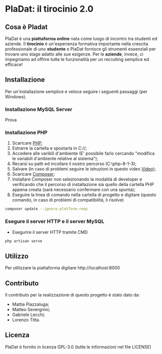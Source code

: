 # PlaDat: il tirocinio 2.0

## Cosa è Pladat
PlaDat è una **piattaforma online** nata come luogo di incontro tra studenti ed aziende. Il **tirocinio** è un'esperienza formativa importante nella crescita professionale di uno **studente** e PlaDat fornisce gli strumenti essenziali per trovare uno stage adatto alle sue esigenze. Per le **aziende**, invece, ci impegniamo ad offrire tutte le funzionalità per un recruiting semplice ed efficace!

## Installazione
Per un'installazione semplice e veloce seguire i seguenti passaggi (per Windows).

### Installazione MySQL Server
Prova

### Installazione PHP
1) Scaricare [PHP](https://dw.uptodown.com/dwn/lr6MdfDpgQOJwLIiAihdAT0QcDAq6vG21T1GsTCeAjD1juqBUnsEe1IzQjiBTH404RvVOCoEEiPMVuOuurHx3_ifFSS_jufPAtMyrPolh4JUhjDsIotuXhQnsuR7JhBm/6bf1icuXVkw5vrHP9p_4kEhGNtIbZ5ykHSznddVtFXrV-Y5kXOvm8bRzPAL-o1j84WT2VmAhmVh7iYU_qVVG7u_f7Nvh1npJfc7QyUCKSfT2457_wLoXZVSbYQTh3o_L/EK892T7oJZGCRQqSdpRDIBBZsxn7CU-XCg1bbD4eld6G09CpjqjFXTXFR1zh1qC3/);
2) Estrarre la cartella e spostarla in C://;
3) Accedere alle varibili d'ambiente (E' possibile farlo cercando "modifica le variabili d'ambiente relative al sistema");
4) Recarsi su path ed incollare il nostro percorso (C:\php-8-1-3);
5) Salvare (in caso di problemi seguire le istruzioni in questo video [Video](https://www.youtube.com/watch?v=QMWb_Wn2g5k));
6) Scaricare [Composer](https://getcomposer.org/Composer-Setup.exe);
7) Installare Composer non selezionando la modalità di developer e verificando che il percorso di installazione sia quello della cartella PHP appena creata (sarà necessario confermare con una spunta);
8) Eseguire la linea di comando nella cartella di progetto e digitare (questo comando, in caso di problemi di compatibilità, li risolve)
```sh
composer update --ignore-platform-reqs
```

### Esegure il server HTTP e il server MySQL
- Esegurire il server HTTP tramite CMD
```sh
php artisan serve
```
## Utilizzo
Per utilizzare la piattaforma digitare http://localhost:8000

## Contributo
Il contributo per la realizzazione di questo progetto è stato dato da:
- Mattia Piazzaluga;
- Matteo Severgnini;
- Gabriele Lecchi;
- Lorenzo Titta.

## Licenza
PlaDat è fornito in licenza GPL-3.0 (tutte le informazioni nel file LICENSE)
